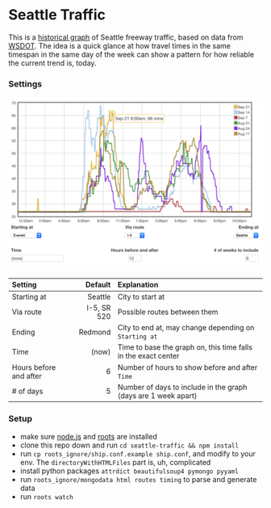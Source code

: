 # Seattle Traffic

This is a [historical graph](http://traffic.brewingcode.net) of Seattle
freeway traffic, based on data from
[WSDOT](http://www.wsdot.com/traffic/traveltimes/default.aspx). The idea is
a quick glance at how travel times in the same timespan in the same day of
the week can show a pattern for how reliable the current trend is, today.

### Settings

![screenshot](roots_ignore/screen.png)

Setting|Default|Explanation
:---|------:|:----
Starting at             |     Seattle | City to start at
Via route               | I-5, SR 520 | Possible routes between them
Ending                  |     Redmond | City to end at, may change depending on `Starting at`
Time                    |   (now)     | Time to base the graph on, this time falls in the exact center
Hours before and after  |           6 | Number of hours to show before and after `Time`
\# of days              |           5 | Number of days to include in the graph (days are 1 week apart)

### Setup

- make sure [node.js](http://nodejs.org) and [roots](http://roots.cx) are
  installed
- clone this repo down and run `cd seattle-traffic && npm install`
- run `cp roots_ignore/ship.conf.example ship.conf`, and modify to your env.
  The `directoryWithHTMLFiles` part is, uh, complicated
- install python packages `attrdict beautifulsoup4 pymongo pyyaml`
- run `roots_ignore/mongodata html routes timing` to parse and generate data
- run `roots watch`
